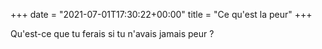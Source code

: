 +++
date = "2021-07-01T17:30:22+00:00"
title = "Ce qu'est la peur"
+++

Qu'est-ce que tu ferais si tu n'avais jamais peur ?
